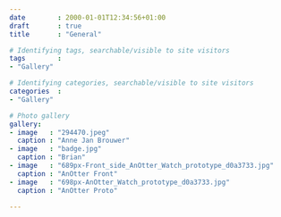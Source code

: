 ```yaml
---
date        : 2000-01-01T12:34:56+01:00
draft       : true
title       : "General"

# Identifying tags, searchable/visible to site visitors
tags        :
- "Gallery"

# Identifying categories, searchable/visible to site visitors
categories  :
- "Gallery"

# Photo gallery
gallery:
- image   : "294470.jpeg"
  caption : "Anne Jan Brouwer"
- image   : "badge.jpg"
  caption : "Brian"
- image   : "689px-Front_side_AnOtter_Watch_prototype_d0a3733.jpg"
  caption : "AnOtter Front"
- image   : "698px-AnOtter_Watch_prototype_d0a3733.jpg"
  caption : "AnOtter Proto"

---
```

